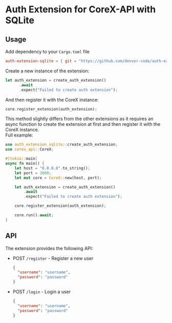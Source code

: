 # Auth Extension for CoreX-API with SQLite

## Usage   
Add dependency to your `Cargo.toml` file
```toml
auth-extension-sqlite = { git = "https://github.com/denver-code/auth-extension-sqlite" }
```

Create a new instance of the extension:
```rust
let auth_extension = create_auth_extension()
      .await
      .expect("Failed to create auth extension");
```
And then register it with the CoreX instance:
```rust
core.register_extension(auth_extension);
```

This method slightly differs from the other extensions as it requires an async function to create the extension at first and then register it with the CoreX instance.  
Full example:
```rust
use auth_extension_sqlite::create_auth_extension;
use corex_api::CoreX;

#[tokio::main]
async fn main() {
    let host = "0.0.0.0".to_string();
    let port = 3000;
    let mut core = CoreX::new(host, port);

    let auth_extension = create_auth_extension()
        .await
        .expect("Failed to create auth extension");

    core.register_extension(auth_extension);

    core.run().await;
}

```

## API 
The extension provides the following API:
- POST `/register` - Register a new user
  ```json
  {
    "username": "username",
    "password": "password"
  }
  ```
- POST `/login` - Login a user
  ```json
  {
    "username": "username",
    "password": "password"
  }
  ```